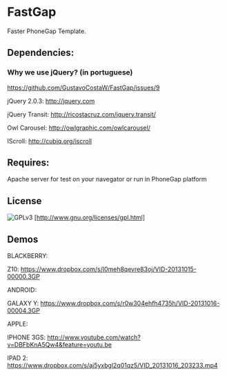 FastGap
=======

Faster PhoneGap Template.

<h2>Dependencies:</h2>


<h3>Why we use jQuery? (in portuguese) </h3>

https://github.com/GustavoCostaW/FastGap/issues/9

jQuery 2.0.3:
http://jquery.com

jQuery Transit:
http://ricostacruz.com/jquery.transit/

Owl Carousel:
http://owlgraphic.com/owlcarousel/

IScroll:
http://cubiq.org/iscroll

<h2>Requires:</h2>

Apache server for test on your navegator or run in PhoneGap platform


<h2>License</h2>

![GPLv3](http://www.gnu.org/graphics/agplv3-88x31.png)
[http://www.gnu.org/licenses/gpl.html]

<h2>Demos</h2>


BLACKBERRY:

Z10:
https://www.dropbox.com/s/l0meh8qevre83oj/VID-20131015-00000.3GP



ANDROID:

GALAXY Y:
https://www.dropbox.com/s/r0w304ehfh4735h/VID-20131016-00004.3GP



APPLE:

IPHONE 3GS:
http://www.youtube.com/watch?v=DBFbKnA5Qw4&feature=youtu.be

IPAD 2:
https://www.dropbox.com/s/aj5yxbgl2q01qz5/VID_20131016_203233.mp4


